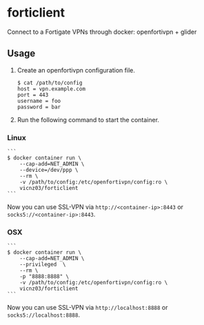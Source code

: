 # forticlient

Connect to a Fortigate VPNs through docker: openfortivpn + glider

## Usage

1. Create an openfortivpn configuration file.

    ```
    $ cat /path/to/config
    host = vpn.example.com
    port = 443
    username = foo
    password = bar
    ```

2. Run the following command to start the container.

### Linux
    ```
    $ docker container run \
        --cap-add=NET_ADMIN \
        --device=/dev/ppp \
        --rm \
        -v /path/to/config:/etc/openfortivpn/config:ro \
        vicnz03/forticlient
    ```

Now you can use SSL-VPN via `http://<container-ip>:8443` or `socks5://<container-ip>:8443`.

### OSX
    ```
    $ docker container run \
        --cap-add=NET_ADMIN \
        --privileged  \
        --rm \
        -p "8888:8888" \
        -v /path/to/config:/etc/openfortivpn/config:ro \
        vicnz03/forticlient
    ```
Now you can use SSL-VPN via `http://localhost:8888` or `socks5://localhost:8888`.
